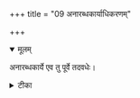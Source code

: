 +++
title = "09 अनारब्धकार्याधिकरणम्"

+++


<details open><summary>मूलम्</summary>

अनारब्धकार्ये एव तु पूर्वे तदवधेः।
</details>



<details><summary>टीका</summary>

अप्रवृत्त फले चैव विद्ययात्र विनश्यतः । तस्य तावच्चिरमिति प्रारब्धस्यावधिश्रुतेः ॥ [484]
</details>

